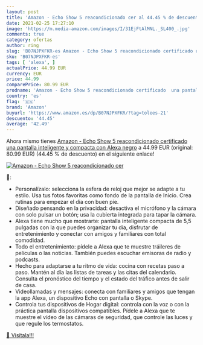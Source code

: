 ```yaml
---
layout: post
title: 'Amazon - Echo Show 5 reacondicionado cer al 44.45 % de descuento'
date: 2021-02-25 17:27:10
image: 'https://m.media-amazon.com/images/I/31EjFtAlMNL._SL400_.jpg'
comments: true
category: ofertas
author: ring
slug: 'B07NJPXFKR-es Amazon - Echo Show 5 reacondicionado certificado una...'
sku: 'B07NJPXFKR-es'
tags: [ 'alexa', ]
actualPrice: 44.99 EUR
currency: EUR
price: 44.99
comparePrice: 80.99 EUR
prodname: 'Amazon - Echo Show 5 reacondicionado certificado  una pantalla inteligente y compacta con Alexa  negro'
country: 'es'
flag: '🇪🇸'
brand: 'Amazon'
buyurl: 'https://www.amazon.es/dp/B07NJPXFKR/?tag=tolees-21'
descuento: '44.45'
average: '42.49'
---
```


Ahora mismo tienes [Amazon - Echo Show 5 reacondicionado certificado  una pantalla inteligente y compacta con Alexa  negro](https://www.amazon.es/dp/B07NJPXFKR/?tag=tolees-21) a 44.99 EUR (original: 80.99 EUR) (44.45 %  de descuento) en el siguiente enlace!

[![Amazon - Echo Show 5 reacondicionado cer](https://m.media-amazon.com/images/I/31EjFtAlMNL._SL400_.jpg)](https://www.amazon.es/dp/B07NJPXFKR/?tag=tolees-21)

🔎:

- Personalízalo: selecciona la esfera de reloj que mejor se adapte a tu estilo. Usa tus fotos favoritas como fondo de la pantalla de Inicio. Crea rutinas para empezar el día con buen pie.
- Diseñado pensando en la privacidad: desactiva el micrófono y la cámara con solo pulsar un botón; usa la cubierta integrada para tapar la cámara.
- Alexa tiene mucho que mostrarte: pantalla inteligente compacta de 5,5 pulgadas con la que puedes organizar tu día, disfrutar de entretenimiento y conectar con amigos y familiares con total comodidad.
- Todo el entretenimiento: pídele a Alexa que te muestre tráileres de películas o las noticias. También puedes escuchar emisoras de radio y podcasts.
- Hecho para adaptarse a tu ritmo de vida: cocina con recetas paso a paso. Mantén al día las listas de tareas y las citas del calendario. Consulta el pronóstico del tiempo y el estado del tráfico antes de salir de casa.
- Videollamadas y mensajes: conecta con familiares y amigos que tengan la app Alexa, un dispositivo Echo con pantalla o Skype.
- Controla tus dispositivos de Hogar digital: controla con la voz o con la práctica pantalla dispositivos compatibles. Pídele a Alexa que te muestre el vídeo de las cámaras de seguridad, que controle las luces y que regule los termostatos.

[🛒 Visítala!!!](https://www.amazon.es/dp/B07NJPXFKR/?tag=tolees-21)
